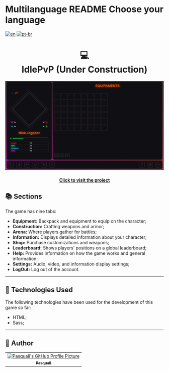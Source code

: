 # Multilanguage README Choose your language

[![en](https://img.shields.io/badge/lang-en-red.svg)](https://github.com/PasqualiRafael/IdlePvp/blob/main/README.en.md) [![pt-br](https://img.shields.io/badge/lang-pt--br-green.svg)](https://github.com/PasqualiRafael/IdlePvp)

<h1 align="center">
  💻<br>IdlePvP (Under Construction)
</h1>

![Initial project result](assets/img/prewiew_equips.png)

<h4 align="center"><a href="https://idle-pvp.vercel.app/">Click to visit the project</a></h4>

## 📚 Sections

The game has nine tabs:

-   **Equipment:** Backpack and equipment to equip on the character;
-   **Construction:** Crafting weapons and armor;
-   **Arena:** Where players gather for battles;
-   **Information:** Displays detailed information about your character;
-   **Shop:** Purchase customizations and weapons;
-   **Leaderboard:** Shows players' positions on a global leaderboard;
-   **Help:** Provides information on how the game works and general information;
-   **Settings:** Audio, video, and information display settings;
-   **LogOut:** Log out of the account.

---

## 💼 Technologies Used

The following technologies have been used for the development of this game so far:

-   HTML;
-   Sass;

---

<h2>🦄 Author</h2>

<table>
  <tr>
    <td align="center">
      <a href="https://github.com/PasqualiRafael">
        <img src="https://avatars.githubusercontent.com/u/71941629?v=4" width="100px;" alt="Pasquali's GitHub Profile Picture"/><br>
        <sub>
          <b>Pasquali</b>
        </sub>
      </a>
    </td>
  </tr>
</table>
